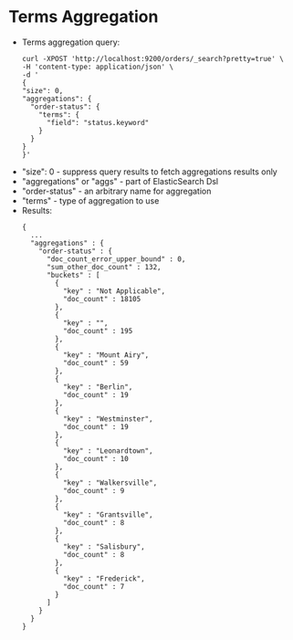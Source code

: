 # Terms Aggregation

* Terms aggregation query: 
  ```
  curl -XPOST 'http://localhost:9200/orders/_search?pretty=true' \
  -H 'content-type: application/json' \
  -d '
  {
  "size": 0, 
  "aggregations": {
    "order-status": {
      "terms": {
        "field": "status.keyword"
      }
    }
  }
  }'
  ```
* "size": 0 - suppress query results to fetch aggregations results only
* "aggregations" or "aggs" - part of ElasticSearch Dsl
* "order-status" - an arbitrary name for aggregation
* "terms" - type of aggregation to use
* Results:
  ```
  {
    ...
    "aggregations" : {
      "order-status" : {
        "doc_count_error_upper_bound" : 0,
        "sum_other_doc_count" : 132,
        "buckets" : [
          {
            "key" : "Not Applicable",
            "doc_count" : 18105
          },
          {
            "key" : "",
            "doc_count" : 195
          },
          {
            "key" : "Mount Airy",
            "doc_count" : 59
          },
          {
            "key" : "Berlin",
            "doc_count" : 19
          },
          {
            "key" : "Westminster",
            "doc_count" : 19
          },
          {
            "key" : "Leonardtown",
            "doc_count" : 10
          },
          {
            "key" : "Walkersville",
            "doc_count" : 9
          },
          {
            "key" : "Grantsville",
            "doc_count" : 8
          },
          {
            "key" : "Salisbury",
            "doc_count" : 8
          },
          {
            "key" : "Frederick",
            "doc_count" : 7
          }
        ]
      }
    }
  }
  ```



